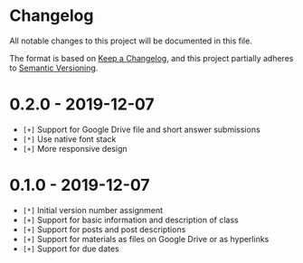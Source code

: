 # Changelog

All notable changes to this project will be documented in this file.

The format is based on [Keep a Changelog](https://keepachangelog.com/en/1.0.0/),
and this project partially adheres to [Semantic Versioning](https://semver.org/spec/v2.0.0.html).

# 0.2.0 - 2019-12-07

- `[+]` Support for Google Drive file and short answer submissions
- `[*]` Use native font stack
- `[+]` More responsive design

# 0.1.0 - 2019-12-07

- `[*]` Initial version number assignment
- `[+]` Support for basic information and description of class
- `[+]` Support for posts and post descriptions
- `[+]` Support for materials as files on Google Drive or as hyperlinks
- `[+]` Support for due dates
